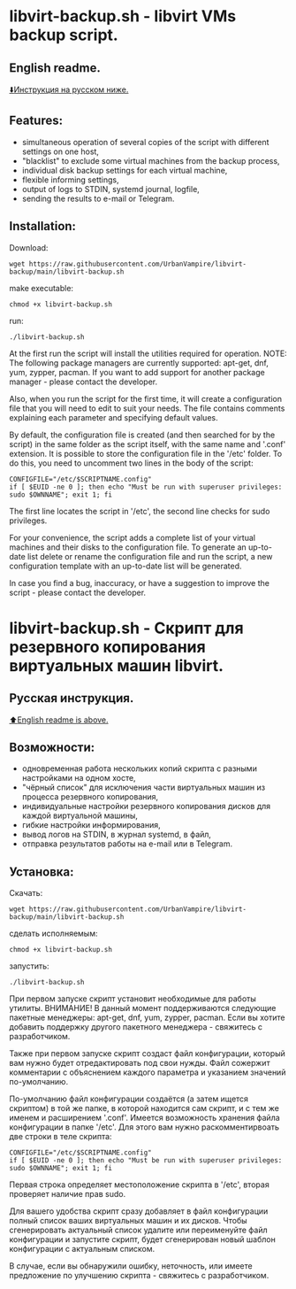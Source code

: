 # libvirt-backup.sh - libvirt VMs backup script.
## English readme.
[:arrow_down:Инструкция на русском ниже.](https://github.com/UrbanVampire/libvirt-backup#%D1%80%D1%83%D1%81%D1%81%D0%BA%D0%B0%D1%8F-%D0%B8%D0%BD%D1%81%D1%82%D1%80%D1%83%D0%BA%D1%86%D0%B8%D1%8F)

## Features:

- simultaneous operation of several copies of the script with different settings on one host,
- "blacklist" to exclude some virtual machines from the backup process,
- individual disk backup settings for each virtual machine,
- flexible informing settings,
- output of logs to STDIN, systemd journal, logfile,
- sending the results to e-mail or Telegram.

## Installation:

Download:
```
wget https://raw.githubusercontent.com/UrbanVampire/libvirt-backup/main/libvirt-backup.sh
```
make executable:
```
chmod +x libvirt-backup.sh
```
run:
```
./libvirt-backup.sh
```

At the first run the script will install the utilities required for operation.
NOTE: The following package managers are currently supported: apt-get, dnf, yum, zypper, pacman.
If you want to add support for another package manager - please contact the developer.

Also, when you run the script for the first time, it will create a configuration file that you will need to edit to suit your needs. The file contains comments explaining each parameter and specifying default values.

By default, the configuration file is created (and then searched for by the script) in the same folder as the script itself, with the same name and '.conf' extension. It is possible to store the configuration file in the '/etc' folder. To do this, you need to uncomment two lines in the body of the script:

```
CONFIGFILE="/etc/$SCRIPTNAME.config"
if [ $EUID -ne 0 ]; then echo "Must be run with superuser privileges: sudo $OWNNAME"; exit 1; fi
```
The first line locates the script in '/etc', the second line checks for sudo privileges.

For your convenience, the script adds a complete list of your virtual machines and their disks to the configuration file. To generate an up-to-date list delete or rename the configuration file and run the script, a new configuration template with an up-to-date list will be generated.

In case you find a bug, inaccuracy, or have a suggestion to improve the script - please contact the developer.

# libvirt-backup.sh - Скрипт для резервного копирования виртуальных машин libvirt.
## Русская инструкция.
[:arrow_up:English readme is above.](https://github.com/UrbanVampire/libvirt-backup#english-readme)

## Возможности:

- одновременная работа нескольких копий скрипта с разными настройками на одном хосте,
- "чёрный список" для исключения части виртуальных машин из процесса резервного копирования,
- индивидуальные настройки резервного копирования дисков для каждой виртуальной машины,
- гибкие настройки информирования,
- вывод логов на STDIN, в журнал systemd, в файл,
- отправка результатов работы на e-mail или в Telegram.

## Установка:

Скачать:
```
wget https://raw.githubusercontent.com/UrbanVampire/libvirt-backup/main/libvirt-backup.sh
```
сделать исполняемым:
```
chmod +x libvirt-backup.sh
```
запустить:
```
./libvirt-backup.sh
```

При первом запуске скрипт установит необходимые для работы утилиты.
ВНИМАНИЕ! В данный момент поддерживаются следующие пакетные менеджеры: apt-get, dnf, yum, zypper, pacman.
Если вы хотите добавить поддержку другого пакетного менеджера - свяжитесь с разработчиком.

Также при первом запуске скрипт создаст файл конфигурации, который вам нужно будет отредактировать под свои нужды. Файл сожержит комментарии с объяснением каждого параметра и указанием значений по-умолчанию.

По-умолчанию файл конфигурации создаётся (а затем ищется скриптом) в той же папке, в которой находится сам скрипт, и с тем же именем и расширением '.conf'. Имеется возможность хранения файла конфигурации в папке '/etc'. Для этого вам нужно раскомментирвоать две строки в теле скрипта:

```
CONFIGFILE="/etc/$SCRIPTNAME.config"
if [ $EUID -ne 0 ]; then echo "Must be run with superuser privileges: sudo $OWNNAME"; exit 1; fi
```
Первая строка определяет местоположение скрипта в '/etc', вторая проверяет наличие прав sudo.

Для вашего удобства скрипт сразу добавляет в файл конфигурации полный список ваших виртуальных машин и их дисков. Чтобы сгенерировать актуальный список удалите или переименуйте файл конфигурации и запустите скрипт, будет сгенерирован новый шаблон конфигурации с актуальным списком.

В случае, если вы обнаружили ошибку, неточность, или имеете предложение по улучшению скрипта - свяжитесь с разработчиком.
